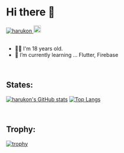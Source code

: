 # Hi there 👋


<p align="left"> 
  <a href="https://github.com/KonnoHaruto">
    <img src="https://komarev.com/ghpvc/?username=harukon" alt="harukon" />
  </a>
  <a href="http://twitter.com/rutyo2">
    <img height="20" src="https://img.shields.io/twitter/follow/rutyo2?label=Twitter&logo=twitter&style=flat" />
  </a>
  
<br>
<br>

- 💁‍♂️ I'm 18 years old.
- 🌱 I’m currently learning ... Flutter, Firebase

<br>
  
## States:

[![harukon's GitHub stats](https://github-readme-stats.vercel.app/api?username=KonnoHaruto&theme=blue-green&show_icons=true&count_private=true)](https://github.com/KonnoHaruto)
[![Top Langs](https://github-readme-stats.vercel.app/api/top-langs/?username=KonnoHaruto&layout=compact&theme=blue-green)](https://github.com/KonnoHaruto)


<br>

## Trophy:

[![trophy](https://github-profile-trophy.vercel.app/?username=KonnoHaruto)](https://github.com/KonnoHaruto)
